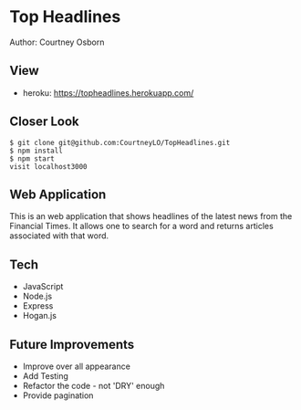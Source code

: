 # Top Headlines
Author: Courtney Osborn

## View

- heroku: https://topheadlines.herokuapp.com/

## Closer Look

```
$ git clone git@github.com:CourtneyLO/TopHeadlines.git
$ npm install
$ npm start
visit localhost3000
```

## Web Application

This is an web application that shows headlines of the latest news from the Financial Times. It allows one to search for a word and returns articles associated with that word.

## Tech

- JavaScript
- Node.js
- Express
- Hogan.js

## Future Improvements

- Improve over all appearance
- Add Testing
- Refactor the code - not 'DRY' enough
- Provide pagination   
